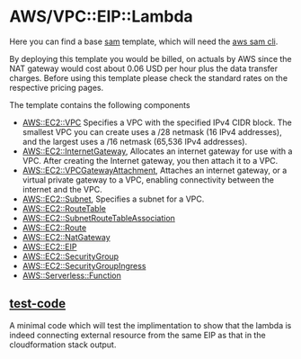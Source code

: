 # AWS/VPC::EIP::Lambda

Here you can find a base [sam](https://docs.aws.amazon.com/serverless-application-model/latest/developerguide/what-is-sam.html) template, which will need the [aws sam cli](https://docs.aws.amazon.com/serverless-application-model/latest/developerguide/serverless-sam-cli-install.html).

By deploying this template you would be billed, on actuals by AWS since the NAT gateway would cost about 0.06 USD per hour plus the data transfer charges. Before using this template please check the standard rates on the respective pricing pages.

The template contains the following components 

* [AWS::EC2::VPC](https://docs.aws.amazon.com/AWSCloudFormation/latest/UserGuide/aws-resource-ec2-vpc.html) Specifies a VPC with the specified IPv4 CIDR block. The smallest VPC you can create uses a /28 netmask (16 IPv4 addresses), and the largest uses a /16 netmask (65,536 IPv4 addresses).
* [AWS::EC2::InternetGateway](https://docs.aws.amazon.com/AWSCloudFormation/latest/UserGuide/aws-resource-ec2-internetgateway.html), Allocates an internet gateway for use with a VPC. After creating the Internet gateway, you then attach it to a VPC. 
* [AWS::EC2::VPCGatewayAttachment](https://docs.aws.amazon.com/AWSCloudFormation/latest/UserGuide/aws-resource-ec2-vpc-gateway-attachment.html), Attaches an internet gateway, or a virtual private gateway to a VPC, enabling connectivity between the internet and the VPC. 
* [AWS::EC2::Subnet](https://docs.aws.amazon.com/AWSCloudFormation/latest/UserGuide/aws-resource-ec2-subnet.html), Specifies a subnet for a VPC.
* [AWS::EC2::RouteTable](https://docs.aws.amazon.com/AWSCloudFormation/latest/UserGuide/aws-resource-ec2-route-table.html)
* [AWS::EC2::SubnetRouteTableAssociation](https://docs.aws.amazon.com/AWSCloudFormation/latest/UserGuide/aws-resource-ec2-subnet-route-table-assoc.html)
* [AWS::EC2::Route](https://docs.aws.amazon.com/AWSCloudFormation/latest/UserGuide/aws-resource-ec2-route.html)
* [AWS::EC2::NatGateway](https://docs.aws.amazon.com/AWSCloudFormation/latest/UserGuide/aws-resource-ec2-natgateway.html)
* [AWS::EC2::EIP](https://docs.aws.amazon.com/AWSCloudFormation/latest/UserGuide/aws-properties-ec2-eip.html)
* [AWS::EC2::SecurityGroup](https://docs.aws.amazon.com/AWSCloudFormation/latest/UserGuide/aws-properties-ec2-security-group.html)
* [AWS::EC2::SecurityGroupIngress](https://docs.aws.amazon.com/AWSCloudFormation/latest/UserGuide/aws-properties-ec2-security-group-ingress.html)
* [AWS::Serverless::Function](https://docs.aws.amazon.com/serverless-application-model/latest/developerguide/sam-resource-function.html)

## [test-code](test-code/) 

A minimal code which will test the implimentation to show that the lambda is indeed 
connecting external resource from the same EIP as that in the cloudformation stack output.